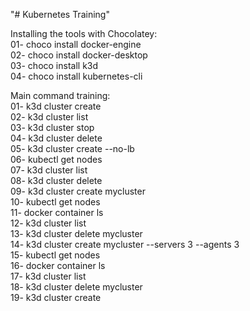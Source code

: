 "# Kubernetes Training" 

Installing the tools with Chocolatey:  <br /> 
01- choco install docker-engine   <br />
02- choco install docker-desktop   <br />
03- choco install k3d   <br />
04- choco install kubernetes-cli  <br />

Main command training:  <br />
01- k3d cluster create <br />
02- k3d cluster list  <br />
03- k3d cluster stop  <br />
04- k3d cluster delete  <br />
05- k3d cluster create --no-lb  <br />
06- kubectl get nodes  <br />
07- k3d cluster list  <br />
08- k3d cluster delete  <br />
09- k3d cluster create mycluster  <br />
10- kubectl get nodes  <br />
11- docker container ls  <br />
12- k3d cluster list  <br />
13- k3d cluster delete mycluster  <br />
14- k3d cluster create mycluster --servers 3 --agents 3  <br />
15- kubectl get nodes  <br />
16- docker container ls  <br />
17- k3d cluster list  <br />
18- k3d cluster delete mycluster  <br />
19- k3d cluster create <br />

